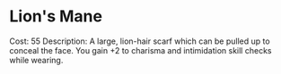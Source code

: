 # Lion's Mane

Cost: 55
Description: A large, lion-hair scarf which can be pulled up to conceal the face. You gain +2 to charisma and intimidation skill checks while wearing.